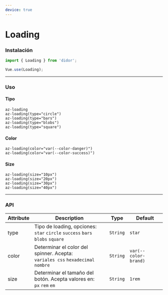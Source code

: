 ```yaml
---
device: true
---
```


# Loading

### Instalación

```javascript
import { Loading } from 'didor';

Vue.use(Loading);
```

---

### Uso

#### Tipo

```pug
az-loading
az-loading(type="circle")
az-loading(type="bars")
az-loading(type="blobs")
az-loading(type="square")
```

#### Color

```pug
az-loading(color="var(--color-danger)")
az-loading(color="var(--color-success)")
```

#### Size

```pug
az-loading(size="10px")
az-loading(size="20px")
az-loading(size="30px")
az-loading(size="40px")
```

---

### API

| Attribute   | Description                                | Type      | Default   |
| ----------- | ------------------------------------------ | --------- | --------- |
| type        | Tipo de loading, opciones:<br>`star` `circle` `success` `bars` `blobs` `square` | `String`  | `star` |
| color       | Determinar el color del spinner. Acepta:<br> `variales css` `hexadecimal` `nombre`           | `String` | `var(--color-brand)`   |
| size        | Determinar el tamaño del botón. Acepta valores en:<br>`px` `rem` `em`             | `String` | `1rem`    |
